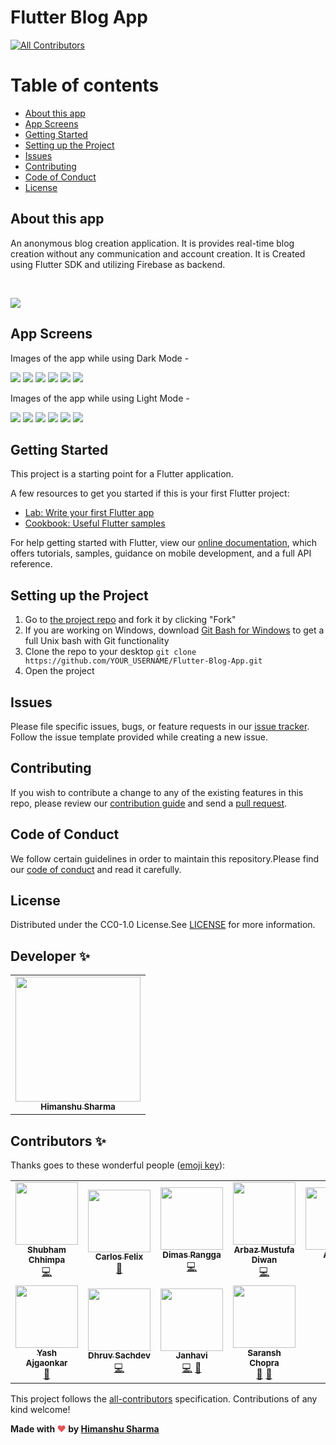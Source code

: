 # Flutter Blog App
<!-- ALL-CONTRIBUTORS-BADGE:START - Do not remove or modify this section -->
[![All Contributors](https://img.shields.io/badge/all_contributors-11-orange.svg?style=flat-square)](#contributors-)
<!-- ALL-CONTRIBUTORS-BADGE:END -->

Table of contents
=================

<!--ts-->
   * [About this app](#about-this-app)
   * [App Screens](#app-screens)
   * [Getting Started](#getting-started)
   * [Setting up the Project](#setting-up-the-project)
   * [Issues](#issues)
   * [Contributing](#contributing)
   * [Code of Conduct](#code-of-conduct)
   * [License](#license)
<!--te-->

## About this app
An anonymous blog creation application. It is provides real-time blog creation without any communication and account
creation. It is Created using Flutter SDK and utilizing Firebase as backend.

<br>

[<img src="bmc-button.png">](https://www.buymeacoffee.com/himanshusharma)

## App Screens
Images of the app while using Dark Mode -

<img src="readme-images/DModeBlogViewScreen.png">
<img src="readme-images/DModeDrawer.png">
<img src="readme-images/DModeAddPost.png">
<img src="readme-images/DModeSearchMedium.png">
<img src="readme-images/DModeAbout1.png">
<img src="readme-images/DModeAbout2.png">

Images of the app while using Light Mode -

<img src="readme-images/LModeBlogView.png">
<img src="readme-images/LModeDrawer.png">
<img src="readme-images/LModeAddPost.png">
<img src="readme-images/LModeSearchMedium.png">
<img src="readme-images/LModeAbout1.png">
<img src="readme-images/LModeAbout2.png">

## Getting Started

This project is a starting point for a Flutter application.

A few resources to get you started if this is your first Flutter project:

- [Lab: Write your first Flutter app](https://flutter.dev/docs/get-started/codelab)
- [Cookbook: Useful Flutter samples](https://flutter.dev/docs/cookbook)

For help getting started with Flutter, view our
[online documentation](https://flutter.dev/docs), which offers tutorials,
samples, guidance on mobile development, and a full API reference.

## Setting up the Project

1. Go to [the project repo](https://github.com/himanshusharma89/Flutter-Blog-App) and fork it by clicking "Fork" 
2. If you are working on Windows, download [Git Bash for Windows](https://git-for-windows.github.io/) to get a full Unix bash with Git functionality
3. Clone the repo to your desktop `git clone https://github.com/YOUR_USERNAME/Flutter-Blog-App.git`
4. Open the project

## Issues
Please file specific issues, bugs, or feature requests in our [issue tracker](https://github.com/himanshusharma89/Flutter-Blog-App/issues). Follow the
issue template provided while creating a new issue.

## Contributing
If you wish to contribute a change to any of the existing features in this repo, please review our [contribution guide](https://github.com/himanshusharma89/Flutter-Blog-App/blob/master/CONTRIBUTING.md) and send a [pull request](https://github.com/himanshusharma89/Flutter-Blog-App/pulls).

## Code of Conduct
We follow certain guidelines in order to maintain this repository.Please find our [code of conduct](https://github.com/himanshusharma89/Flutter-Blog-App/blob/master/CODE_OF_CONDUCT.md) and read it carefully.

## License
Distributed under the CC0-1.0 License.See [LICENSE](https://github.com/himanshusharma89/Flutter-Blog-App/blob/master/LICENSE) for more information.

## Developer ✨

<table>
  <tr>
    <td align="center"><a href="https://github.com/himanshusharma89"><img src="https://avatars0.githubusercontent.com/u/44980497?v=4" width="200px;" alt=""/><br /><sub><b>Himanshu Sharma</b></sub></a><br />
    <!-- <a href="https://github.com/himanshusharma89" title="Code">💻</a> -->
    </td>
  </tr>
</table>

## Contributors ✨

Thanks goes to these wonderful people ([emoji key](https://allcontributors.org/docs/en/emoji-key)):

<!-- ALL-CONTRIBUTORS-LIST:START - Do not remove or modify this section -->
<!-- prettier-ignore-start -->
<!-- markdownlint-disable -->
<table>
  <tr>
    <td align="center"><a href="https://www.linkedin.com/in/shubhamchhimpa/"><img src="https://avatars0.githubusercontent.com/u/38981756?v=4?s=100" width="100px;" alt=""/><br /><sub><b>Shubham Chhimpa</b></sub></a><br /><a href="https://github.com/himanshusharma89/Flutter-Blog-App/commits?author=shubham-chhimpa" title="Code">💻</a></td>
    <td align="center"><a href="http://carlosfelix.pythonanywhere.com/"><img src="https://avatars3.githubusercontent.com/u/18339454?v=4?s=100" width="100px;" alt=""/><br /><sub><b>Carlos Felix</b></sub></a><br /><a href="#design-carlosfrodrigues" title="Design">🎨</a></td>
    <td align="center"><a href="https://medium.com/@derangga"><img src="https://avatars2.githubusercontent.com/u/31648630?v=4?s=100" width="100px;" alt=""/><br /><sub><b>Dimas Rangga</b></sub></a><br /><a href="https://github.com/himanshusharma89/Flutter-Blog-App/commits?author=derangga" title="Code">💻</a></td>
    <td align="center"><a href="https://github.com/arbazdiwan"><img src="https://avatars3.githubusercontent.com/u/24837320?v=4?s=100" width="100px;" alt=""/><br /><sub><b>Arbaz Mustufa Diwan</b></sub></a><br /><a href="https://github.com/himanshusharma89/Flutter-Blog-App/commits?author=arbazdiwan" title="Code">💻</a></td>
    <td align="center"><a href="http://www.adrienrichard.com/"><img src="https://avatars0.githubusercontent.com/u/25491408?v=4?s=100" width="100px;" alt=""/><br /><sub><b>Adrien</b></sub></a><br /><a href="https://github.com/himanshusharma89/Flutter-Blog-App/commits?author=Mrgove10" title="Code">💻</a></td>
    <td align="center"><a href="https://promise.hashnode.dev/"><img src="https://avatars2.githubusercontent.com/u/15036164?v=4?s=100" width="100px;" alt=""/><br /><sub><b>Promise Amadi</b></sub></a><br /><a href="#design-Wizpna" title="Design">🎨</a></td>
    <td align="center"><a href="https://linkedin.com/in/daruanugerah"><img src="https://avatars2.githubusercontent.com/u/20470960?v=4?s=100" width="100px;" alt=""/><br /><sub><b>Daru Anugerah Setiawan</b></sub></a><br /><a href="#design-daruanugerah" title="Design">🎨</a></td>
  </tr>
  <tr>
    <td align="center"><a href="https://www.linkedin.com/in/yash-ajgaonkar-289520168/?"><img src="https://avatars2.githubusercontent.com/u/31548778?v=4?s=100" width="100px;" alt=""/><br /><sub><b>Yash Ajgaonkar</b></sub></a><br /><a href="https://github.com/himanshusharma89/Flutter-Blog-App/commits?author=yash2189" title="Documentation">📖</a></td>
    <td align="center"><a href="https://github.com/Dhruv-Sachdev1313"><img src="https://avatars0.githubusercontent.com/u/56223242?v=4?s=100" width="100px;" alt=""/><br /><sub><b>Dhruv Sachdev</b></sub></a><br /><a href="https://github.com/himanshusharma89/Flutter-Blog-App/commits?author=Dhruv-Sachdev1313" title="Code">💻</a></td>
    <td align="center"><a href="https://github.com/Janhavi23"><img src="https://avatars3.githubusercontent.com/u/56731465?v=4?s=100" width="100px;" alt=""/><br /><sub><b>Janhavi</b></sub></a><br /><a href="https://github.com/himanshusharma89/Flutter-Blog-App/commits?author=Janhavi23" title="Code">💻</a> <a href="#design-Janhavi23" title="Design">🎨</a></td>
    <td align="center"><a href="https://github.com/Saransh-cpp"><img src="https://avatars.githubusercontent.com/u/74055102?v=4?s=100" width="100px;" alt=""/><br /><sub><b>Saransh Chopra</b></sub></a><br /><a href="#design-Saransh-cpp" title="Design">🎨</a> <a href="https://github.com/himanshusharma89/Flutter-Blog-App/commits?author=Saransh-cpp" title="Documentation">📖</a></td>
  </tr>
</table>

<!-- markdownlint-restore -->
<!-- prettier-ignore-end -->

<!-- ALL-CONTRIBUTORS-LIST:END -->

This project follows the [all-contributors](https://github.com/all-contributors/all-contributors) specification. Contributions of any kind welcome!


**Made with <span style="color: #e25555;">&#9829;</span> by <a href="https://www.linkedin.com/in/himanshusharma89/">Himanshu Sharma</a>**
